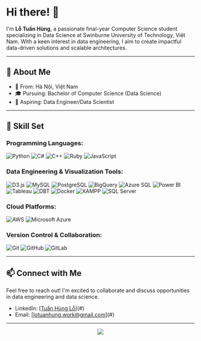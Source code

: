 # Hi there! 👋

I'm **Lỗ Tuấn Hùng**, a passionate final-year Computer Science student specializing in Data Science at Swinburne University of Technology, Việt Nam. With a keen interest in data engineering, I aim to create impactful data-driven solutions and scalable architectures.

---

## 🌟 About Me

- 📍 From: Hà Nội, Việt Nam
- 🎓 Pursuing: Bachelor of Computer Science (Data Science)
- 🎯 Aspiring: Data Engineer/Data Scientist

---

## 💼 Skill Set

### Programming Languages:
<p>
  <img src="https://img.shields.io/badge/-Python-3776AB?logo=python&logoColor=white" alt="Python"/>
  <img src="https://img.shields.io/badge/-C%23-239120?logo=c-sharp&logoColor=white" alt="C#"/>
  <img src="https://img.shields.io/badge/-C%2B%2B-00599C?logo=c%2B%2B&logoColor=white" alt="C++"/>
  <img src="https://img.shields.io/badge/-Ruby-CC342D?logo=ruby&logoColor=white" alt="Ruby"/>
  <img src="https://img.shields.io/badge/-JavaScript-F7DF1E?logo=javascript&logoColor=black" alt="JavaScript"/>
</p>

### Data Engineering & Visualization Tools:
<p>
  <img src="https://img.shields.io/badge/-D3.js-F9A03C?logo=d3.js&logoColor=white" alt="D3.js"/>
  <img src="https://img.shields.io/badge/-MySQL-4479A1?logo=mysql&logoColor=white" alt="MySQL"/>
  <img src="https://img.shields.io/badge/-PostgreSQL-4169E1?logo=postgresql&logoColor=white" alt="PostgreSQL"/>
  <img src="https://img.shields.io/badge/-BigQuery-4285F4?logo=google-cloud&logoColor=white" alt="BigQuery"/>
  <img src="https://img.shields.io/badge/-Azure%20SQL-0078D4?logo=microsoft-azure&logoColor=white" alt="Azure SQL"/>
  <img src="https://img.shields.io/badge/-Power%20BI-F2C811?logo=power-bi&logoColor=black" alt="Power BI"/>
  <img src="https://img.shields.io/badge/-Tableau-E97627?logo=tableau&logoColor=white" alt="Tableau"/>
  <img src="https://img.shields.io/badge/-DBT-F74300?logo=dbt&logoColor=white" alt="DBT"/>
  <img src="https://img.shields.io/badge/-Docker-2496ED?logo=docker&logoColor=white" alt="Docker"/>
  <img src="https://img.shields.io/badge/-XAMPP-FB7A24?logo=xampp&logoColor=white" alt="XAMPP"/>
  <img src="https://img.shields.io/badge/-SQL%20Server-CC2927?logo=microsoft-sql-server&logoColor=white" alt="SQL Server"/>
</p>

### Cloud Platforms:
<p>
  <img src="https://img.shields.io/badge/-AWS-232F3E?logo=amazon-aws&logoColor=white" alt="AWS"/>
  <img src="https://img.shields.io/badge/-Microsoft%20Azure-0078D4?logo=microsoft-azure&logoColor=white" alt="Microsoft Azure"/>
</p>

### Version Control & Collaboration:
<p>
  <img src="https://img.shields.io/badge/-Git-F05032?logo=git&logoColor=white" alt="Git"/>
  <img src="https://img.shields.io/badge/-GitHub-181717?logo=github&logoColor=white" alt="GitHub"/>
  <img src="https://img.shields.io/badge/-GitLab-FC6D26?logo=gitlab&logoColor=white" alt="GitLab"/>
</p>

---

## 📫 Connect with Me

Feel free to reach out! I'm excited to collaborate and discuss opportunities in data engineering and data science.

- LinkedIn: [[Tuấn Hùng Lỗ](https://www.linkedin.com/in/tuanhunglo/)](#)
- Email: [[lotuanhung.work@gmail.com](mailto:lotuanhung.work@gmail.com)](#)

---

<div align="center">
<img src="https://komarev.com/ghpvc/?username=tuan-hung-lo&&style=flat-square" align="center" />
</div>
